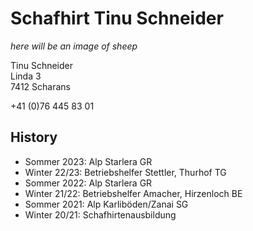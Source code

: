 # Schafhirt Tinu Schneider

_here will be an image of sheep_

Tinu Schneider    
Linda 3    
7412 Scharans

+41 (0)76 445 83 01



## History

- Sommer 2023: Alp Starlera GR
- Winter 22/23: Betriebshelfer Stettler, Thurhof TG
- Sommer 2022: Alp Starlera GR
- Winter 21/22: Betriebshelfer Amacher, Hirzenloch BE
- Sommer 2021: Alp Karliböden/Zanai SG
- Winter 20/21: Schafhirtenausbildung
